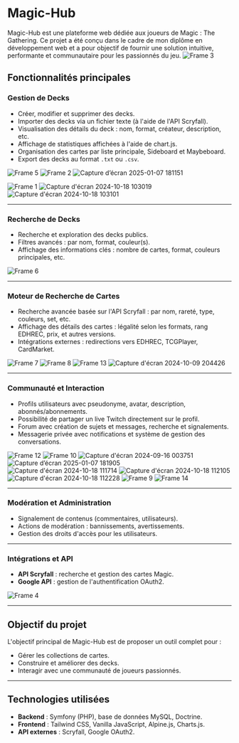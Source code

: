 # Magic-Hub

Magic-Hub est une plateforme web dédiée aux joueurs de Magic : The Gathering. Ce projet a été conçu dans le cadre de mon diplôme en développement web et a pour objectif de fournir une solution intuitive, performante et communautaire pour les passionnés du jeu.
![Frame 3](https://github.com/user-attachments/assets/93565a35-1a61-4661-a97a-863ceff3411e)


## Fonctionnalités principales

### Gestion de Decks
- Créer, modifier et supprimer des decks.
- Importer des decks via un fichier texte (à l'aide de l'API Scryfall).
- Visualisation des détails du deck : nom, format, créateur, description, etc.
- Affichage de statistiques affichées à l'aide de chart.js.
- Organisation des cartes par liste principale, Sideboard et Maybeboard.
- Export des decks au format `.txt` ou `.csv`.

![Frame 5](https://github.com/user-attachments/assets/58399071-7b5e-488b-b1d9-310577c25ae1)
![Frame 2](https://github.com/user-attachments/assets/fe55a4aa-5d43-44b4-b813-ea680d101c95)
![Capture d’écran 2025-01-07 181151](https://github.com/user-attachments/assets/ca443f44-e2e1-4200-ae9d-505247dc156d)

![Frame 1](https://github.com/user-attachments/assets/02c8368b-b0f2-45a8-8287-8bd6fa4a2adc)
![Capture d'écran 2024-10-18 103019](https://github.com/user-attachments/assets/31a2ef7a-c130-4ac3-a25f-e1e68820eb0d)
![Capture d'écran 2024-10-18 103101](https://github.com/user-attachments/assets/906b861f-6954-435a-b496-599762344717)

---

### Recherche de Decks
- Recherche et exploration des decks publics.
- Filtres avancés : par nom, format, couleur(s).
- Affichage des informations clés : nombre de cartes, format, couleurs principales, etc.

![Frame 6](https://github.com/user-attachments/assets/355a05dd-ce5a-420b-9ba5-304d97746789)

---

### Moteur de Recherche de Cartes
- Recherche avancée basée sur l'API Scryfall : par nom, rareté, type, couleurs, set, etc.
- Affichage des détails des cartes : légalité selon les formats, rang EDHREC, prix, et autres versions.
- Intégrations externes : redirections vers EDHREC, TCGPlayer, CardMarket.

![Frame 7](https://github.com/user-attachments/assets/2b1878e7-fa1b-47c6-a7c3-59173fd1a16c)
![Frame 8](https://github.com/user-attachments/assets/9f854e8f-baf3-4f2b-b07e-cbec3a3364c4)
![Frame 13](https://github.com/user-attachments/assets/a581afa6-55d6-4f41-b32d-0d873be22a4f)
![Capture d'écran 2024-10-09 204426](https://github.com/user-attachments/assets/de807276-f56b-416e-b1c5-ce3bd751eda1)

---

### Communauté et Interaction
- Profils utilisateurs avec pseudonyme, avatar, description, abonnés/abonnements.
- Possibilité de partager un live Twitch directement sur le profil.
- Forum avec création de sujets et messages, recherche et signalements.
- Messagerie privée avec notifications et système de gestion des conversations.

![Frame 12](https://github.com/user-attachments/assets/e700c4c3-d07e-488d-83bb-9ec66f1daca6)
![Frame 10](https://github.com/user-attachments/assets/bc5ce6e9-1ab3-41f9-b9bc-bb29ea1b4d4c)
![Capture d'écran 2024-09-16 003751](https://github.com/user-attachments/assets/c5810e93-23a9-44f2-93d6-d4db513686da)
![Capture d’écran 2025-01-07 181905](https://github.com/user-attachments/assets/e6fa77e8-c09a-4c84-bf55-2362c86af3aa)
![Capture d'écran 2024-10-18 111714](https://github.com/user-attachments/assets/9077ed62-92b9-4602-8628-618824b9e5f2)
![Capture d'écran 2024-10-18 112105](https://github.com/user-attachments/assets/a69ab811-84d5-4cbe-a94c-a9e4c517f7cb)
![Capture d'écran 2024-10-18 112228](https://github.com/user-attachments/assets/5a76a1fb-97cf-49cc-9d44-5717db2b8cb2)
![Frame 9](https://github.com/user-attachments/assets/5aac4d5d-0110-48f1-8092-51fc63d47ae6)
![Frame 14](https://github.com/user-attachments/assets/abe94151-00a4-4173-bf7c-e5493ade05d8)


---

### Modération et Administration
- Signalement de contenus (commentaires, utilisateurs).
- Actions de modération : bannissements, avertissements.
- Gestion des droits d'accès pour les utilisateurs.

---

### Intégrations et API
- **API Scryfall** : recherche et gestion des cartes Magic.
- **Google API** : gestion de l'authentification OAuth2.

![Frame 4](https://github.com/user-attachments/assets/76a9ddc7-d52c-490f-892b-cbeed07f3b61)

---

## Objectif du projet

L'objectif principal de Magic-Hub est de proposer un outil complet pour :
- Gérer les collections de cartes.
- Construire et améliorer des decks.
- Interagir avec une communauté de joueurs passionnés.

---

## Technologies utilisées

- **Backend** : Symfony (PHP), base de données MySQL, Doctrine.
- **Frontend** : Tailwind CSS, Vanilla JavaScript, Alpine.js, Charts.js.
- **API externes** : Scryfall, Google OAuth2.

